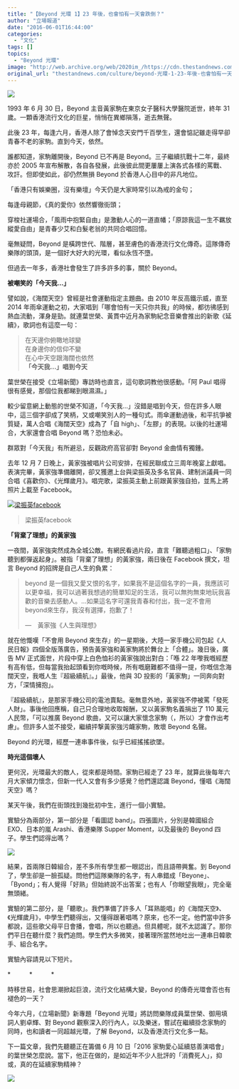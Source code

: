 ```yaml
---
title: "【Beyond 光環 1】23 年後，也會怕有一天會跌倒？"
author: "立場報道"
date: "2016-06-01T16:44:00"
categories:
  - "文化"
tags: []
topics:
  - "Beyond 光環"
image: "http://web.archive.org/web/2020im_/https://cdn.thestandnews.com/media/photos/cache/sai-wing_rUwu2_1200x0.png"
original_url: "thestandnews.com/culture/beyond-光環-1-23-年後-也會怕有一天會跌倒"
---
```

![](http://web.archive.org/web/2020im_/https://cdn.thestandnews.com/media/photos/cache/sai-wing_rUwu2_1200x0.png)

1993 年 6 月 30 日，Beyond 主音黃家駒在東京女子醫科大學醫院逝世，終年 31 歲。一顆香港流行文化的巨星，悄悄在異鄉隕落，逝去無聲。

此後 23 年，每逢六月，香港人除了會悼念天安門千百學生，還會惦記雖走得早卻青春不老的家駒。直到今天，依然。

誰都知道，家駒離開後，Beyond 已不再是 Beyond。三子繼續抗戰十二年，最終亦於 2005 年宣布解散，各自各發展，此後彼此間更屢屢上演各式各樣的罵戰、攻訐。但即使如此，卻仍然無損 Beyond 於香港人心目中的非凡地位。

「香港只有娛樂圈，沒有樂壇」今天仍是大家時常引以為戒的金句；

每逢母親節，《真的愛你》依然響徹街頭；

穿梭社運場合，「風雨中抱緊自由」是激動人心的一道直幡；「原諒我這一生不羈放縱愛自由」是青春少艾和白髮老翁的共同合唱回憶。

毫無疑問，Beyond 是橫跨世代、階層，甚至膚色的香港流行文化傳奇。這隊傳奇樂隊的頭頂，是一個好大好大的光環，看似永恆不墮。

但過去一年多，香港社會發生了許多許多的事，關於 Beyond。

**被嘲笑的「今天我…」**

譬如說，《海闊天空》曾經是社會運動指定主題曲。由 2010 年反高鐵示威，直至 2014 年雨傘運動之初，大家唱到「哪會怕有一天只你共我」的時候，都彷彿感到熱血流動，渾身是勁。就連葉世榮、黃貫中近月為家駒紀念音樂會推出的新歌《延續》，歌詞也有這麼一句：

> 在天邊你俯瞰地球變  
> 在身邊你的信仰不變  
> 在心中天空跟海闊也依然  
> **「今天我...」唱到今天**

葉世榮在接受《立場新聞》專訪時也直言，這句歌詞教他很感動。「阿 Paul 唱得很有感覺，那個位我都睇到眼濕濕。」

較少留意網上動態的世榮不知道，「今天我…」沒錯是唱到今天，但在許多人眼中，這三個字卻成了笑柄，又或嘲笑別人的一種句式。雨傘運動過後，和平抗爭被質疑，萬人合唱《海闊天空》成為了「自 high」、「左膠」的表現。以後的社運場合，大家還會合唱 Beyond 嗎？恐怕未必。

群眾對「今天我」有所避忌，反觀政府高官卻對 Beyond 金曲情有獨鍾。

去年 12 月 7 日晚上，黃家強被唱片公司安排，在經民聯成立三周年晚宴上獻唱。表演完畢，黃家強準備離開，卻又獲邀上台與梁振英及多名官員、建制派議員一同合唱《喜歡你》、《光輝歲月》。唱完歌，梁振英主動上前跟黃家強自拍，並馬上將照片上載至 Facebook。

[![梁振英facebook](http://web.archive.org/web/2020im_/https://cdn.thestandnews.com/media/photos/cache/cyleung23_YFtMK_1200x0.png)](http://web.archive.org/web/20210629021027/https://cdn.thestandnews.com/media/photos/cache/cyleung23_YFtMK_1200x0.png)

> 梁振英facebook

**「背棄了理想」的黃家強**

一夜間，黃家強突然成為全城公敵。有網民看過片段，直言「難聽過粗口」、「家駒聽到都彈返起身」。被指「背棄了理想」的黃家強，兩日後在 Facebook 撰文，坦言 Beyond 的招牌是自己人生的負累：

> beyond 是一個我又愛又恨的名字，如果我不是這個名字的一員，我應該可以更幸福，我可以過著我想過的簡單知足的生活，我可以無拘無束地玩我喜歡的音樂去感動人。…如果這名字可還我青春和付出，我一定不會用beyond來生存，我沒有選擇，抱歉了！
> 
> —　黃家強《人生與理想》

就在他慨嘆「不會用 Beyond 來生存」的一星期後，大陸一家手機公司包起《人民日報》四個全版落廣告，預告黃家強和黃家駒將於舞台上「合體」。幾日後，廣告 MV 正式面世，片段中穿上白色恤衫的黃家強說出對白：「喺 22 年嚟我嘅經歷有高有低，但每當我抬起頭看到你嘅時候，所有嘅磨難都不值得一提，你嘅信念海闊天空，我嘅人生『超級續航』。」最後，他與 3D 投影的「黃家駒」一同奔向對方，「深情擁抱」。

『超級續航』，是那家手機公司的電池賣點。毫無意外地，黃家強不停被罵「發死人財」。事後他回應稱，自己只合理地收取報酬，又以黃家駒名義捐出了 110 萬元人民幣，「可以推廣 Beyond 歌曲，又可以讓大家懷念家駒（，所以）才會作出考慮」。但許多人並不接受，繼續抨撃黃家強污衊家駒，敗壞 Beyond 名聲。

Beyond 的光環，經歷一連串事件後，似乎已經搖搖欲墜。

**時光這個壞人**

更何況，光環最大的敵人，從來都是時間。家駒已經走了 23 年，就算此後每年六月大家傾力懷念，但新一代人又會有多少感覺？他們還認識 Beyond，懂唱《海闊天空》嗎？

某天午後，我們在街頭找到幾批初中生，進行一個小實驗。

實驗分為兩部分，第一部分是「看圖認 band」。四張圖片，分別是韓國組合 EXO、日本的嵐 Arashi、香港樂隊 Supper Moment，以及最後的 Beyond 四子。學生們認得出嗎？

[![](http://web.archive.org/web/2020im_/https://cdn.thestandnews.com/media/photos/cache/160204_beyond_footage.00_00_49_08.Still001_watermark_VqjT7_1200x0.png)](http://web.archive.org/web/20210629021027/https://cdn.thestandnews.com/media/photos/cache/160204_beyond_footage.00_00_49_08.Still001_watermark_VqjT7_1200x0.png)

結果，首兩隊日韓組合，差不多所有學生都一眼認出，而且語帶興奮。到 Beyond 了，學生卻是一臉孤疑。問他們這隊樂隊的名字，有人串錯成「Beyone」、「Byond」；有人覺得「好熟」但始終說不出答案；也有人「你眼望我眼」，完全毫無頭緒。

實驗的第二部分，是「聽歌」。我們準備了許多人「耳熟能唱」的《海闊天空》、《光輝歲月》，中學生們聽得出，又懂得跟著唱嗎？原來，也不一定。他們當中許多都說，這些歌父母平日會播，會唱，所以也聽過。但具體呢，就不太認識了。那你們平日在聽什麼？我們追問。學生們大多微笑，接著理所當然地吐出一連串日韓歌手、組合名字。

實驗內容請見以下短片。

\*　　　\*　　　\*

時移世易，社會思潮掀起巨浪，流行文化結構大變，Beyond 的傳奇光環會否也有褪色的一天？

今年六月，《立場新聞》新專題「Beyond 光環」將訪問樂隊成員葉世榮、御用填詞人劉卓輝、對 Beyond 觀察深入的行內人，以及樂迷，嘗試在繼續掛念家駒的同時，也和讀者一同超越光環，了解 Beyond，以及香港流行文化多一點。

下一篇文章，我們先聽聽正在籌備 6 月 10 日「2016 家駒愛心延續慈善演唱會」的葉世榮怎麼說。當下，他正在做的，是如近年不少人批評的「消費死人」，抑或，真的在延續家駒精神？

[![](http://web.archive.org/web/2020im_/https://cdn.thestandnews.com/media/photos/cache/160204_beyond_footage.00_02_15_10.Still004_watermark_gj3j1_1200x0.png)](http://web.archive.org/web/20210629021027/https://cdn.thestandnews.com/media/photos/cache/160204_beyond_footage.00_02_15_10.Still004_watermark_gj3j1_1200x0.png)